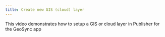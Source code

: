 ```yaml
---
title: Create new GIS (cloud) layer 
---
```

			
This video demonstrates how to setup a GIS or cloud layer in Publisher for the GeoSync app    
